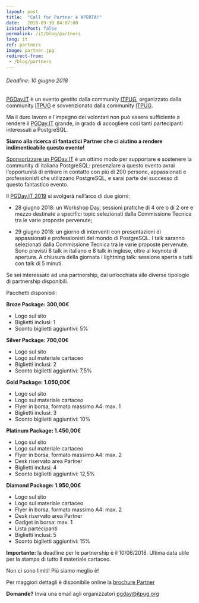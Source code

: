 ```yaml
---
layout: post
title:  "Call for Partner è APERTA!"
date:   2018-09-30 04:07:00
isStaticPost: false
permalink: /it/blog/partners
lang: it
ref: partners
image: partner.jpg
redirect-from:
 - /blog/partners
---
```

<h6>Deadline: 10 giugno 2018</h6>

[PGDay.IT](https://2017.pgday.it/it/blog/pgday_10_anni) è un evento gestito dalla community [ITPUG](http://www.itpug.org/index.it.html), organizzato dalla community [ITPUG](http://www.itpug.org/index.it.html) e sovvenzionato dalla community [ITPUG](http://www.itpug.org/index.it.html).

Ma il duro lavoro e l’impegno dei volontari non può essere sufficiente a rendere il [PGDay.IT](https://2017.pgday.it/it/blog/pgday_10_anni) grande, in grado di accogliere così tanti partecipanti interessati a PostgreSQL.

**Siamo alla ricerca di fantastici Partner che ci aiutino a rendere indimenticabile questo evento!**

[Sponsorizzare un PGDay.IT](https://2017.pgday.it/it/blog/call_for_partners) è un ottimo modo per supportare e sostenere la community di italiana PostgreSQL: presenziare a questo evento avrai l’opportunità di entrare in contatto con più di 200 persone, appassionati e professionisti che utilizzano PostgreSQL, e sarai parte del successo di questo fantastico evento.

Il [PGDay.IT 2019](https://2018.pgday.it/it/) si svolgerà nell’arco di due giorni:
* 28 giugno 2018: un Workshop Day,  sessioni pratiche di 4 ore o di 2 ore e mezzo destinate a specifici topic selezionati dalla Commissione Tecnica tra le varie proposte pervenute;

* 29 giugno 2018: un giorno di interventi con presentazioni di appassionati e professionisti del mondo di PostgreSQL. I talk saranno selezionati dalla Commissione Tecnica tra le varie proposte pervenute. Sono previsti 8 talk in italiano e 8 talk in inglese, oltre al keynote di apertura. A chiusura della giornata i lightning talk: sessione aperta a tutti con talk di 5 minuti.

Se sei interessato ad una partnership, dai un’occhiata alle diverse tipologie di partnership disponibili.

Pacchetti disponibili:

**Broze Package: 300,00€**
* Logo sul sito
* Biglietti inclusi: 1
* Sconto biglietti aggiuntivi: 5%

**Silver Package: 700,00€**
* Logo sul sito
* Logo sul materiale cartaceo
* Biglietti inclusi: 2
* Sconto biglietti aggiuntivi: 7,5%

**Gold Package: 1.050,00€**
* Logo sul sito
* Logo sul materiale cartaceo
* Flyer in borsa, formato massimo A4: max. 1
* Biglietti inclusi: 3
* Sconto biglietti aggiuntivi: 10%

**Platinum Package: 1.450,00€**
* Logo sul sito
* Logo sul materiale cartaceo
* Flyer in borsa, formato massimo A4: max. 2
* Desk riservato area Partner
* Biglietti inclusi: 4
* Sconto biglietti aggiuntivi: 12,5%

**Diamond Package: 1.950,00€**
* Logo sul sito
* Logo sul materiale cartaceo
* Flyer in borsa, formato massimo A4: max. 2
* Desk riservato area Partner
* Gadget in borsa: max. 1
* Lista partecipanti
* Biglietti inclusi: 5
* Sconto biglietti aggiuntivi: 15%

**Importante:** la deadline per le partnership è il 10/06/2018. Ultima data utile per la stampa di tutto il materiale cartaceo.

Non ci sono limiti! Più siamo meglio è!

Per maggiori dettagli è disponibile online la [brochure Partner](https://2018.pgday.it/assets/PartnerIT_2018.pdf)

**Domande?** Invia una email agli organizzatori [pgday@itpug.org](mailto:pgday@itpug.org)
